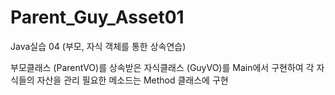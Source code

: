 # Parent_Guy_Asset01
Java실습 04 (부모, 자식 객체를 통한 상속연습)

부모클래스 (ParentVO)를 상속받은 자식클래스 (GuyVO)를
Main에서 구현하여 각 자식들의 자산을 관리
필요한 메소드는 Method 클래스에 구현
